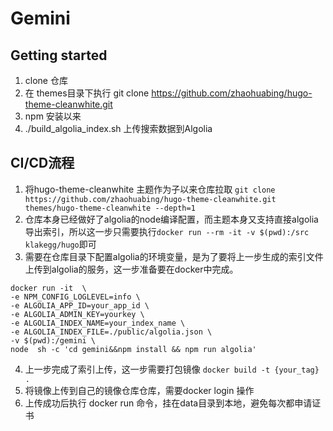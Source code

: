 # Gemini



## Getting started
1. clone 仓库
2. 在 themes目录下执行 git clone https://github.com/zhaohuabing/hugo-theme-cleanwhite.git
3. npm 安装以来
4. ./build_algolia_index.sh 上传搜索数据到Algolia

## CI/CD流程
1. 将hugo-theme-cleanwhite 主题作为子以来仓库拉取 `git clone https://github.com/zhaohuabing/hugo-theme-cleanwhite.git themes/hugo-theme-cleanwhite --depth=1`
2. 仓库本身已经做好了algolia的node编译配置，而主题本身又支持直接algolia导出索引，所以这一步只需要执行`docker run --rm -it -v $(pwd):/src klakegg/hugo`即可
3. 需要在仓库目录下配置algolia的环境变量，是为了要将上一步生成的索引文件上传到algolia的服务，这一步准备要在docker中完成。
```shell
docker run -it  \
-e NPM_CONFIG_LOGLEVEL=info \
-e ALGOLIA_APP_ID=your_app_id \
-e ALGOLIA_ADMIN_KEY=yourkey \
-e ALGOLIA_INDEX_NAME=your_index_name \
-e ALGOLIA_INDEX_FILE=./public/algolia.json \
-v $(pwd):/gemini \
node  sh -c 'cd gemini&&npm install && npm run algolia'
```
4. 上一步完成了索引上传，这一步需要打包镜像 `docker build -t {your_tag} .`
5. 将镜像上传到自己的镜像仓库仓库，需要docker login 操作
6. 上传成功后执行 docker run 命令，挂在data目录到本地，避免每次都申请证书
